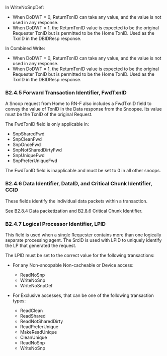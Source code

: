 In WriteNoSnpDef:

- When DoDWT = 0, ReturnTxnID can take any value, and the value is not used in any response.
- When DoDWT = 1, the ReturnTxnID value is expected to be the original Requester TxnID but is permitted to be the Home TxnID. Used as the TxnID in the DBIDResp response.

In Combined Write:

- When DoDWT = 0, ReturnTxnID can take any value, and the value is not used in any response.
- When DoDWT = 1, the ReturnTxnID value is expected to be the original Requester TxnID but is permitted to be the Home TxnID. Used as the TxnID in the DBIDResp response.

### B2.4.5 Forward Transaction Identifier, FwdTxnID

A Snoop request from Home to RN-F also includes a FwdTxnID field to convey the value of TxnID in the Data response from the Snoopee. Its value must be the TxnID of the original Request.

The FwdTxnID field is only applicable in:

- SnpSharedFwd
- SnpCleanFwd
- SnpOnceFwd
- SnpNotSharedDirtyFwd
- SnpUniqueFwd
- SnpPreferUniqueFwd

The FwdTxnID field is inapplicable and must be set to 0 in all other snoops.

### B2.4.6 Data Identifier, DataID, and Critical Chunk Identifier, CCID

These fields identify the individual data packets within a transaction.

See B2.8.4 Data packetization and B2.8.6 Critical Chunk Identifier.

### B2.4.7 Logical Processor Identifier, LPID

This field is used when a single Requester contains more than one logically separate processing agent. The SrcID is used with LPID to uniquely identify the LP that generated the request.

The LPID must be set to the correct value for the following transactions:

- For any Non-snoopable Non-cacheable or Device access:

    - ReadNoSnp
    - WriteNoSnp
    - WriteNoSnpDef

- For Exclusive accesses, that can be one of the following transaction types:

    - ReadClean
    - ReadShared
    - ReadNotSharedDirty
    - ReadPreferUnique
    - MakeReadUnique
    - CleanUnique
    - ReadNoSnp
    - WriteNoSnp